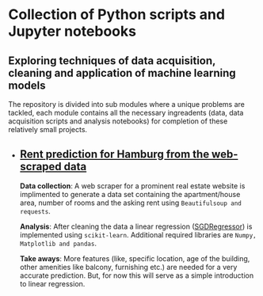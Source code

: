 # Collection of Python scripts and Jupyter notebooks 
## Exploring techniques of data acquisition, cleaning and application of machine learning models
The repository is divided into sub modules where a unique problems are tackled, each module contains all the necessary ingreadents (data, data acquisition scripts and analysis notebooks) for completion of these relatively small projects. 

- ## [Rent prediction for Hamburg from the web-scraped data](https://github.com/meghanad-kayanattil/Data_Science_Python_notebooks/tree/main/Rent%20prediction%20wt%20linear%20regression-Hamburg-2022-July)
  **Data collection**: A web scraper for a prominent real estate website is implimented to generate a data set containing the apartment/house area, number of rooms and the     asking rent using <code>Beautifulsoup and requests</code>. 
  
  **Analysis**: After cleaning the data a linear regression ([SGDRegressor](https://scikit-learn.org/stable/modules/generated/sklearn.linear_model.SGDRegressor.html#sklearn.linear_model.SGDRegressor)) is implemented using <code>scikit-learn</code>. Additional required libraries are <code>Numpy, Matplotlib   and pandas</code>.
  
  **Take aways**: More features (like, specific location, age of the building, other amenities like balcony, furnishing etc.) are needed for a very accurate     prediction. But, for now this will serve as a simple introduction to linear regression. 
